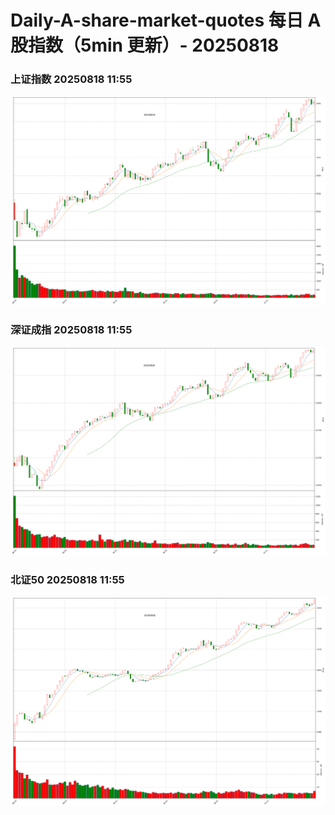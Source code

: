 
# Daily-A-share-market-quotes 每日 A 股指数（5min 更新）- 20250818

### 上证指数 20250818 11:55
![](./fig/2025/8/20250818-sh000001.png)

### 深证成指 20250818 11:55
![](./fig/2025/8/20250818-sz399001.png)

### 北证50 20250818 11:55
![](./fig/2025/8/20250818-bj899050.png)
